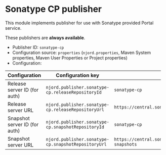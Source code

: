 # Sonatype CP publisher

This module implements publisher for use with Sonatype provided Portal service.

These publishers are **always available**.

* Publisher ID: `sonatype-cp`
* Configuration source: `properties` (`njord.properties`, Maven System properties, Maven User Properties or Project properties)
* Configuration:

| Configuration                 | Configuration key                                   | Default value                                             |
|-------------------------------|-----------------------------------------------------|-----------------------------------------------------------|
| Release server ID (for auth)  | `njord.publisher.sonatype-cp.releaseRepositoryId`   | `sonatype-cp`                                             |
| Release server URL            | `njord.publisher.sonatype-cp.releaseRepositoryUrl`  | `https://central.sonatype.com/api/v1/publisher/upload`    |
| Snapshot server ID (for auth) | `njord.publisher.sonatype-cp.snapshotRepositoryId`  | `sonatype-cp`                                             |
| Snapshot server URL           | `njord.publisher.sonatype-cp.snapshotRepositoryUrl` | `https://central.sonatype.com/repository/maven-snapshots` |

